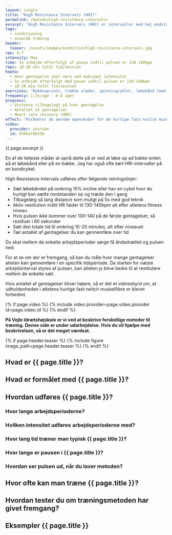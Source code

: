 ```yaml
---
layout: single
title: "High Resistance Intervals (HRI)"
permalink: /metode/high-resistance-intervals/
excerpt: "High Resistance Intervals (HRI) er intervaller med høj modstand udført eksplosivt for at forbedre udholdenheden og evnen til at restitutere for fast-twitch muskelfibrene. Typisk 5 sekunders arbejde i 10-20 minutter, hvor pulsen altid når at falde til omkring 130 slag/min."
tags:
  - conditioning
  - anaerob træning
header:
  teaser: /assets/images/kondition/high-resistance-intervals.jpg
rpe: 6-7
intensity: Max
time: 5s arbejde efterfulgt af pause indtil pulsen er 130-140bpm
reps: 10-20 min total tid/session
howto:
  - Hver gentagelse skal være ved maksimal intensitet
  - 5s arbejde efterfulgt med pause indtil pulsen er 130-140bpm
  - 10-20 min total tid/session
exercises: "Bakkesprints, trække slæder, spinningcykler, løbebånd (med omkring 15% incline) eller andre cardiomaskiner, som kan yde en høj modstand"
frequency: 1-2x/uge - 6-8 uger
progress:
  - Distance tilbagelagt på hver gentagelse
  - Antallet af gentagelser
  - Heart rate recovery (HRR)
effect: "Forbedrer de aerobe egenskaber for de hurtige fast-twitch muskelfibre, så et højt power output kan fastholdes i længere tid."
video:
  provider: youtube
  id: OtDHzC6KV3A
---
```


{{ page.excerpt }}

En af de letteste måder at opnå dette på er ved at løbe op ad bakke enten på et løbebånd eller på en bakke. Jeg har også ofte kørt HRI-intervaller på en kondicykel.

High Resistance Intervals udføres efter følgende retningslinjer:

- Sæt løbebåndet på omkring 15% incline eller hav en cykel hvor du hurtigt kan sætte modstanden op og træde den i gang
- Tilbagelæg så lang distance som muligt på 5s med god teknik
- Aktiv restitution indtil HR falder til 130-140bpm alt efter atletens fitness niveau
- Hvis pulsen ikke kommer over 130-140 på de første gentagelser, så restituér i 60 sekunder
- Sæt den totale tid til omkring 10-20 minutes, alt efter niveauet
- Tæl antallet af gentagelser du kan gennemføre over tid

Du skal mellem de enkelte arbejdsperioder sørge få åndedrættet og pulsen ned.

For at se om der er fremgang, så kan du måle hvor mange gentagelser atleten kan gennemføre i en specifik tidsperiode. Da starten for næste arbejdsinterval styres af pulsen, kan atleten jo blive bedre til at restitutere mellem de enkelte sæt.

Hvis antallet af gentagelser bliver højere, så er det et vidnesbyrd om, at udholdenheden i atletens hurtige fast-twitch muskelfibre er blevet forbedret.

{% if page.video %}
  {% include video provider=page.video.provider id=page.video.id %}
{% endif %}


**På Vejle Idrætshøjskole er vi ved at beskrive forskellige metoder til træning. Denne side er under udarbejdelse. Hvis du vil hjælpe med beskrivelsen, så er det meget værdsat.**

{% if page.header.teaser %}
  {% include figure image_path=page.header.teaser %}
{% endif %}

## Hvad er {{ page.title }}?

## Hvad er formålet med {{ page.title }}?

## Hvordan udføres {{ page.title }}?

### Hvor lange arbejdsperioderne?

### Hvilken intensitet udføres arbejdsperioderne med?

### Hvor lang tid træner man typisk {{ page.title }}?

### Hvor lange er pausen i {{ page.title }}?

### Hvordan ser pulsen ud, når du laver metoden?

## Hvor ofte kan man træne {{ page.title }}?

## Hvordan tester du om træningsmetoden har givet fremgang?

## Eksempler {{ page.title }}
